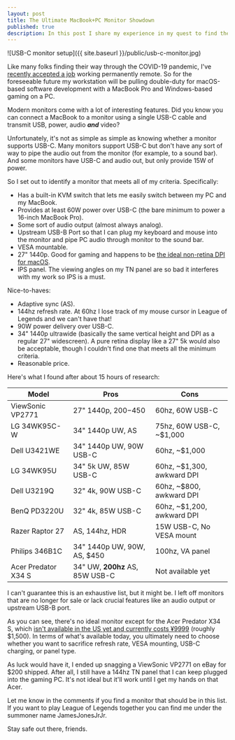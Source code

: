```yaml
---
layout: post
title: The Ultimate MacBook+PC Monitor Showdown
published: true
description: In this post I share my experience in my quest to find the ideal USB-C monitor for my PC and Macbook Pro.
---
```


![USB-C monitor setup]({{ site.baseurl }}/public/usb-c-monitor.jpg)

Like many folks finding their way through the COVID-19 pandemic, I've [recently accepted a job](https://twitter.com/james_output/status/1320110838792003584) working permanently remote. So for the foreseeable future my workstation will be pulling double-duty for macOS-based software development with a MacBook Pro and Windows-based gaming on a PC.

Modern monitors come with a lot of interesting features. Did you know you can connect a MacBook to a monitor using a single USB-C cable and transmit USB, power, audio ***and*** video?

Unfortunately, it's not as simple as simple as knowing whether a monitor supports USB-C. Many monitors support USB-C but don't have any sort of way to pipe the audio out from the monitor (for example, to a sound bar). And some monitors have USB-C and audio out, but only provide 15W of power.

So I set out to identify a monitor that meets all of my criteria. Specifically:

* Has a built-in KVM switch that lets me easily switch between my PC and my MacBook.
* Provides at least 60W power over USB-C (the bare minimum to power a 16-inch MacBook Pro).
* Some sort of audio output (almost always analog).
* Upstream USB-B Port so that I can plug my keyboard and mouse into the monitor and pipe PC audio through monitor to the sound bar.
* VESA mountable.
* 27" 1440p. Good for gaming and happens to be [the ideal non-retina DPI for macOS](https://bjango.com/articles/macexternaldisplays/).
* IPS panel. The viewing angles on my TN panel are so bad it interferes with my work so IPS is a must.

Nice-to-haves:

* Adaptive sync (AS).
* 144hz refresh rate. At 60hz I lose track of my mouse cursor in League of Legends and we can't have that!
* 90W power delivery over USB-C.
* 34" 1440p ultrawide (basically the same vertical height and DPI as a regular 27" widescreen). A pure retina display like a 27" 5k would also be acceptable, though I couldn't find one that meets all the minimum criteria.
* Reasonable price.

Here's what I found after about 15 hours of research:

Model | Pros | Cons
----- | ---- | ----
ViewSonic VP2771 | 27" 1440p, $200-$450 | 60hz, 60W USB-C
LG 34WK95C-W | 34" 1440p UW, AS | 75hz, 60W USB-C, ~$1,000
Dell U3421WE | 34" 1440p UW, 90W USB-C | 60hz, ~$1,000
LG 34WK95U | 34" 5k UW, 85W USB-C | 60hz, ~$1,300, awkward DPI
Dell U3219Q | 32" 4k, 90W USB-C | 60hz, ~$800, awkward DPI
BenQ PD3220U | 32" 4k, 85W USB-C | 60hz, ~$1,200, awkward DPI
Razer Raptor 27 | AS, 144hz, HDR | 15W USB-C, No VESA mount
Philips 346B1C | 34" 1440p UW, 90W, AS, $450 | 100hz, VA panel
Acer Predator X34 S | 34" UW, **200hz** AS, 85W USB-C | Not available yet

I can't guarantee this is an exhaustive list, but it might be. I left off monitors that are no longer for sale or lack crucial features like an audio output or upstream USB-B port.

As you can see, there's no ideal monitor except for the Acer Predator X34 S, which [isn't available in the US yet and currently costs ¥9999](https://www.tomshardware.com/news/acer-predator-x34-s-a-34-inch-200hz-nano-ips-curved-monitor-w-05ms-response-time) (roughly $1,500). In terms of what's available today, you ultimately need to choose whether you want to sacrifice refresh rate, VESA mounting, USB-C charging, or panel type.

As luck would have it, I ended up snagging a ViewSonic VP2771 on eBay for $200 shipped. After all, I still have a 144hz TN panel that I can keep plugged into the gaming PC. It's not ideal but it'll work until I get my hands on that Acer.

Let me know in the comments if you find a monitor that should be in this list. If you want to play League of Legends together you can find me under the summoner name JamesJonesJrJr.

Stay safe out there, friends.